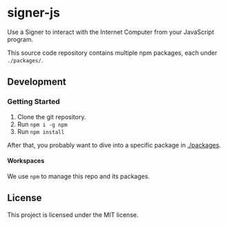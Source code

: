 # signer-js

Use a Signer to interact with the Internet Computer from your JavaScript program.

This source code repository contains multiple npm packages, each under `./packages/`.

## Development

### Getting Started

1. Clone the git repository.
2. Run `npm i -g npm`
3. Run `npm install`

After that, you probably want to dive into a specific package in [./packages](./packages).

#### Workspaces

We use `npm` to manage this repo and its packages.

## License

This project is licensed under the MIT license.
